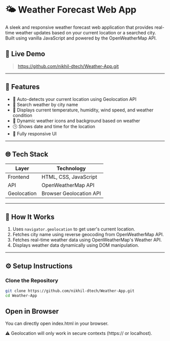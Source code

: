 # 🌤️ Weather Forecast Web App

A sleek and responsive weather forecast web application that provides real-time weather updates based on your current location or a searched city. Built using vanilla JavaScript and powered by the OpenWeatherMap API.

## 🔗 Live Demo

> https://github.com/nikhil-dtech/Weather-App.git

---

## 🌟 Features

- 📍 Auto-detects your current location using Geolocation API
- 🌆 Search weather by city name
- 📅 Displays current temperature, humidity, wind speed, and weather condition
- 🌈 Dynamic weather icons and background based on weather
- 🕓 Shows date and time for the location
- 📱 Fully responsive UI

---

## 🌐 Tech Stack

| Layer       | Technology             |
|------------|-------------------------|
| Frontend   | HTML, CSS, JavaScript   |
| API        | OpenWeatherMap API      |
| Geolocation | Browser Geolocation API |

---

## 🧠 How It Works

1. Uses `navigator.geolocation` to get user's current location.
2. Fetches city name using reverse geocoding from OpenWeatherMap API.
3. Fetches real-time weather data using OpenWeatherMap's Weather API.
4. Displays weather data dynamically using DOM manipulation.

---

## ⚙️ Setup Instructions

###  Clone the Repository

```bash
git clone https://github.com/nikhil-dtech/Weather-App.git
cd Weather-App
```

## Open in Browser
You can directly open index.html in your browser.

⚠️ Geolocation will only work in secure contexts (https:// or localhost).
